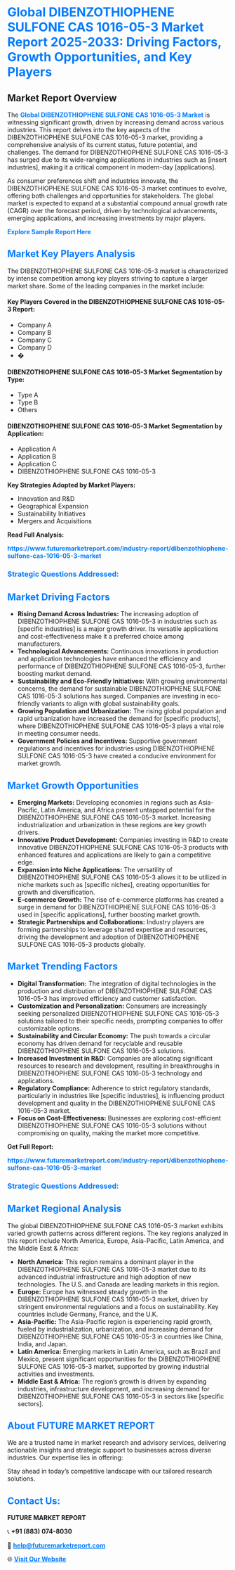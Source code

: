 <h1 style="color: #007BFF;">Global DIBENZOTHIOPHENE SULFONE CAS 1016-05-3 Market Report 2025-2033: Driving Factors, Growth Opportunities, and Key Players</h1>

<section id="overview">
<h2>Market Report Overview</h2>
<p>The <a href="https://www.futuremarketreport.com/industry-report/dibenzothiophene-sulfone-cas-1016-05-3-market" style="color: #007BFF; text-decoration: none;"><strong>Global DIBENZOTHIOPHENE SULFONE CAS 1016-05-3 Market</strong></a> is witnessing significant growth, driven by increasing demand across various industries. This report delves into the key aspects of the DIBENZOTHIOPHENE SULFONE CAS 1016-05-3 market, providing a comprehensive analysis of its current status, future potential, and challenges. The demand for DIBENZOTHIOPHENE SULFONE CAS 1016-05-3 has surged due to its wide-ranging applications in industries such as [insert industries], making it a critical component in modern-day [applications].</p>
<p>As consumer preferences shift and industries innovate, the DIBENZOTHIOPHENE SULFONE CAS 1016-05-3 market continues to evolve, offering both challenges and opportunities for stakeholders. The global market is expected to expand at a substantial compound annual growth rate (CAGR) over the forecast period, driven by technological advancements, emerging applications, and increasing investments by major players.</p>
</section>

<section id="overview">
<p><a href="https://www.futuremarketreport.com/request-sample/reportId=120402" style="color: #007BFF; text-decoration: none;"><strong>Explore Sample Report Here</strong></a></p>
</section>

<section id="key-players">
<h2 style="color: #007BFF;">Market Key Players Analysis</h2>
<p>The DIBENZOTHIOPHENE SULFONE CAS 1016-05-3 market is characterized by intense competition among key players striving to capture a larger market share. Some of the leading companies in the market include:</p>
<h4>Key Players Covered in the DIBENZOTHIOPHENE SULFONE CAS 1016-05-3 Report:</h4>
<ul><li>Company A</li><li>Company B</li><li>Company C</li><li>Company D</li><li>�</li></ul>
<h4>DIBENZOTHIOPHENE SULFONE CAS 1016-05-3 Market Segmentation by Type:</h4>
<ul><li>Type A</li><li>Type B</li><li>Others</li></ul>

<h4>DIBENZOTHIOPHENE SULFONE CAS 1016-05-3 Market Segmentation by Application:</h4>
<ul><li>Application A</li><li>Application B</li><li>Application C</li><li>DIBENZOTHIOPHENE SULFONE CAS 1016-05-3</li></ul>
<p><strong>Key Strategies Adopted by Market Players:</strong></p>
<ul>
<li>Innovation and R&D</li>
<li>Geographical Expansion</li>
<li>Sustainability Initiatives</li>
<li>Mergers and Acquisitions</li>
</ul>
</section>

<section>
<p><strong>Read Full Analysis: </strong></p><a href="https://www.futuremarketreport.com/industry-report/dibenzothiophene-sulfone-cas-1016-05-3-market" style="color: #007BFF; text-decoration: none;"><strong>https://www.futuremarketreport.com/industry-report/dibenzothiophene-sulfone-cas-1016-05-3-market</strong></a>
<h3 style="color: #007BFF;">Strategic Questions Addressed:</h3>
</section>

<section id="driving-factors">
<h2 style="color: #007BFF;">Market Driving Factors</h2>
<ul>
<li><strong>Rising Demand Across Industries:</strong> The increasing adoption of DIBENZOTHIOPHENE SULFONE CAS 1016-05-3 in industries such as [specific industries] is a major growth driver. Its versatile applications and cost-effectiveness make it a preferred choice among manufacturers.</li>
<li><strong>Technological Advancements:</strong> Continuous innovations in production and application technologies have enhanced the efficiency and performance of DIBENZOTHIOPHENE SULFONE CAS 1016-05-3, further boosting market demand.</li>
<li><strong>Sustainability and Eco-Friendly Initiatives:</strong> With growing environmental concerns, the demand for sustainable DIBENZOTHIOPHENE SULFONE CAS 1016-05-3 solutions has surged. Companies are investing in eco-friendly variants to align with global sustainability goals.</li>
<li><strong>Growing Population and Urbanization:</strong> The rising global population and rapid urbanization have increased the demand for [specific products], where DIBENZOTHIOPHENE SULFONE CAS 1016-05-3 plays a vital role in meeting consumer needs.</li>
<li><strong>Government Policies and Incentives:</strong> Supportive government regulations and incentives for industries using DIBENZOTHIOPHENE SULFONE CAS 1016-05-3 have created a conducive environment for market growth.</li>
</ul>
</section>

<section id="growth-opportunities">
<h2 style="color: #007BFF;">Market Growth Opportunities</h2>
<ul>
<li><strong>Emerging Markets:</strong> Developing economies in regions such as Asia-Pacific, Latin America, and Africa present untapped potential for the DIBENZOTHIOPHENE SULFONE CAS 1016-05-3 market. Increasing industrialization and urbanization in these regions are key growth drivers.</li>
<li><strong>Innovative Product Development:</strong> Companies investing in R&D to create innovative DIBENZOTHIOPHENE SULFONE CAS 1016-05-3 products with enhanced features and applications are likely to gain a competitive edge.</li>
<li><strong>Expansion into Niche Applications:</strong> The versatility of DIBENZOTHIOPHENE SULFONE CAS 1016-05-3 allows it to be utilized in niche markets such as [specific niches], creating opportunities for growth and diversification.</li>
<li><strong>E-commerce Growth:</strong> The rise of e-commerce platforms has created a surge in demand for DIBENZOTHIOPHENE SULFONE CAS 1016-05-3 used in [specific applications], further boosting market growth.</li>
<li><strong>Strategic Partnerships and Collaborations:</strong> Industry players are forming partnerships to leverage shared expertise and resources, driving the development and adoption of DIBENZOTHIOPHENE SULFONE CAS 1016-05-3 products globally.</li>
</ul>
</section>

<section id="trending-factors">
<h2 style="color: #007BFF;">Market Trending Factors</h2>
<ul>
<li><strong>Digital Transformation:</strong> The integration of digital technologies in the production and distribution of DIBENZOTHIOPHENE SULFONE CAS 1016-05-3 has improved efficiency and customer satisfaction.</li>
<li><strong>Customization and Personalization:</strong> Consumers are increasingly seeking personalized DIBENZOTHIOPHENE SULFONE CAS 1016-05-3 solutions tailored to their specific needs, prompting companies to offer customizable options.</li>
<li><strong>Sustainability and Circular Economy:</strong> The push towards a circular economy has driven demand for recyclable and reusable DIBENZOTHIOPHENE SULFONE CAS 1016-05-3 solutions.</li>
<li><strong>Increased Investment in R&D:</strong> Companies are allocating significant resources to research and development, resulting in breakthroughs in DIBENZOTHIOPHENE SULFONE CAS 1016-05-3 technology and applications.</li>
<li><strong>Regulatory Compliance:</strong> Adherence to strict regulatory standards, particularly in industries like [specific industries], is influencing product development and quality in the DIBENZOTHIOPHENE SULFONE CAS 1016-05-3 market.</li>
<li><strong>Focus on Cost-Effectiveness:</strong> Businesses are exploring cost-efficient DIBENZOTHIOPHENE SULFONE CAS 1016-05-3 solutions without compromising on quality, making the market more competitive.</li>
</ul>
</section>

<section>
<p><strong>Get Full Report: </strong></p><a href="https://www.futuremarketreport.com/industry-report/dibenzothiophene-sulfone-cas-1016-05-3-market" style="color: #007BFF; text-decoration: none;"><strong>https://www.futuremarketreport.com/industry-report/dibenzothiophene-sulfone-cas-1016-05-3-market</strong></a>
<h3 style="color: #007BFF;">Strategic Questions Addressed:</h3>
</section>


<section id="regional-analysis">
<h2 style="color: #007BFF;">Market Regional Analysis</h2>
<p>The global DIBENZOTHIOPHENE SULFONE CAS 1016-05-3 market exhibits varied growth patterns across different regions. The key regions analyzed in this report include North America, Europe, Asia-Pacific, Latin America, and the Middle East & Africa:</p>
<ul>
<li><strong>North America:</strong> This region remains a dominant player in the DIBENZOTHIOPHENE SULFONE CAS 1016-05-3 market due to its advanced industrial infrastructure and high adoption of new technologies. The U.S. and Canada are leading markets in this region.</li>
<li><strong>Europe:</strong> Europe has witnessed steady growth in the DIBENZOTHIOPHENE SULFONE CAS 1016-05-3 market, driven by stringent environmental regulations and a focus on sustainability. Key countries include Germany, France, and the U.K.</li>
<li><strong>Asia-Pacific:</strong> The Asia-Pacific region is experiencing rapid growth, fueled by industrialization, urbanization, and increasing demand for DIBENZOTHIOPHENE SULFONE CAS 1016-05-3 in countries like China, India, and Japan.</li>
<li><strong>Latin America:</strong> Emerging markets in Latin America, such as Brazil and Mexico, present significant opportunities for the DIBENZOTHIOPHENE SULFONE CAS 1016-05-3 market, supported by growing industrial activities and investments.</li>
<li><strong>Middle East & Africa:</strong> The region’s growth is driven by expanding industries, infrastructure development, and increasing demand for DIBENZOTHIOPHENE SULFONE CAS 1016-05-3 in sectors like [specific sectors].</li>
</ul>
</section>

<footer>
<h2 style="color: #007BFF;">About FUTURE MARKET REPORT</h2>
<p>We are a trusted name in market research and advisory services, delivering actionable insights and strategic support to businesses across diverse industries. Our expertise lies in offering:</p>

<p>Stay ahead in today’s competitive landscape with our tailored research solutions.</p>

<h2 style="color: #007BFF;">Contact Us:</h2>
<p><strong>FUTURE MARKET REPORT</strong></p>
<p>📞 <strong>+91 (883) 074-8030</strong></p>
<p>📧 <strong><a href="mailto:help@futuremarketreport.com" style="color: #007BFF;">help@futuremarketreport.com</a></strong></p>
<p>🌐 <strong><a href="https://www.futuremarketreport.com/" style="color: #007BFF;">Visit Our Website</a></strong></p>
</footer>